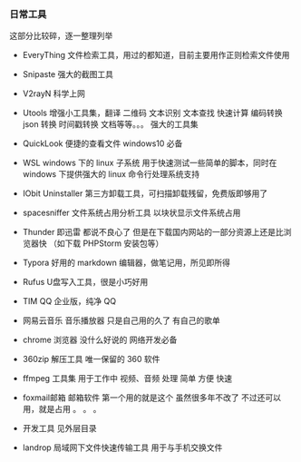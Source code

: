 ### 日常工具

这部分比较碎，逐一整理列举

+ EveryThing 文件检索工具，用过的都知道，目前主要用作正则检索文件使用

+ Snipaste 强大的截图工具

+ V2rayN 科学上网

+ Utools 增强小工具集，翻译 二维码 文本识别 文本查找 快速计算 编码转换 json 转换 时间戳转换 文档等等。。。 强大的工具集

+ QuickLook 便捷的查看文件 windows10 必备

+ WSL windows 下的 linux 子系统 用于快速测试一些简单的脚本，同时在 windows 下提供强大的 linux 命令行处理系统支持

+ IObit Uninstaller 第三方卸载工具，可扫描卸载残留，免费版即够用了

+ spacesniffer 文件系统占用分析工具 以块状显示文件系统占用

+ Thunder 即迅雷 都说不良心了 但是在下载国内网站的一部分资源上还是比浏览器快 （如下载 PHPStorm 安装包等）

+ Typora 好用的 markdown 编辑器，做笔记用，所见即所得

+ Rufus U盘写入工具，很是小巧好用

+ TIM QQ 企业版，纯净 QQ

+ 网易云音乐 音乐播放器 只是自己用的久了 有自己的歌单

+ chrome 浏览器 没什么好说的 网络开发必备

+ 360zip 解压工具 唯一保留的 360 软件

+ ffmpeg 工具集 用于工作中 视频、音频 处理 简单 方便 快速

+ foxmail邮箱 邮箱软件 第一个用的就是这个 虽然很多年不改了 不过还可以用，就是占用 。 。 。 

+ 开发工具 见外层目录

+ landrop 局域网下文件快速传输工具 用于与手机交换文件